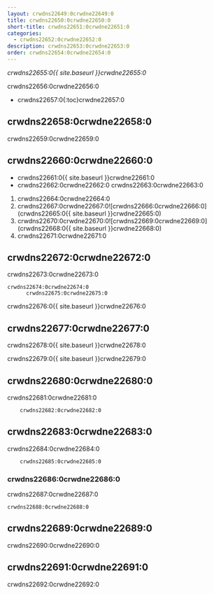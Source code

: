 ```yaml
---
layout: crwdns22649:0crwdne22649:0
title: crwdns22650:0crwdne22650:0
short-title: crwdns22651:0crwdne22651:0
categories:
  - crwdns22652:0crwdne22652:0
description: crwdns22653:0crwdne22653:0
order: crwdns22654:0crwdne22654:0
---
```

*crwdns22655:0{{ site.baseurl }}crwdne22655:0*

crwdns22656:0crwdne22656:0

- crwdns22657:0{:toc}crwdne22657:0

## crwdns22658:0crwdne22658:0

crwdns22659:0crwdne22659:0

## crwdns22660:0crwdne22660:0

- crwdns22661:0{{ site.baseurl }}crwdne22661:0
- crwdns22662:0crwdne22662:0 crwdns22663:0crwdne22663:0

1. crwdns22664:0crwdne22664:0
2. crwdns22667:0crwdne22667:0![crwdns22666:0crwdne22666:0](crwdns22665:0{{ site.baseurl }}crwdne22665:0)
3. crwdns22670:0crwdne22670:0![crwdns22669:0crwdne22669:0](crwdns22668:0{{ site.baseurl }}crwdne22668:0)
4. crwdns22671:0crwdne22671:0

## crwdns22672:0crwdne22672:0

crwdns22673:0crwdne22673:0

    crwdns22674:0crwdne22674:0
          crwdns22675:0crwdne22675:0
    
    

crwdns22676:0{{ site.baseurl }}crwdne22676:0

## crwdns22677:0crwdne22677:0

crwdns22678:0{{ site.baseurl }}crwdne22678:0

crwdns22679:0{{ site.baseurl }}crwdne22679:0

## crwdns22680:0crwdne22680:0

crwdns22681:0crwdne22681:0

        crwdns22682:0crwdne22682:0
    

## crwdns22683:0crwdne22683:0

crwdns22684:0crwdne22684:0

        crwdns22685:0crwdne22685:0
    

### crwdns22686:0crwdne22686:0

crwdns22687:0crwdne22687:0

    crwdns22688:0crwdne22688:0
    

## crwdns22689:0crwdne22689:0

crwdns22690:0crwdne22690:0

## crwdns22691:0crwdne22691:0

crwdns22692:0crwdne22692:0